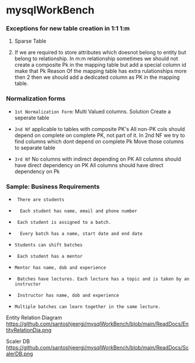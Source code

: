 # mysqlWorkBench


### Exceptions for new table creation in 1:1 1:m

1. Sparse Table
  
2. If we are required to store  attributes which doesnot belong to entity but belong to relationship.
   In m:m relationship sometimes we  should not create a composite Pk in the mapping table but add a special
column id make that Pk
    Reason Of the mapping table has extra rulationships more then 2 then we should add a dedicated column as PK in the mapping table.
   
### Normalization forms

* `1st Normalization Form`: Multi Valued columns.
  Solution Create  a seperate table


*   `2nd Nf`  applicable to tables with composite PK's
  All non-PK cols should depend on complete on complete PK, not part of it.
    In 2nd NF we try to find columns which dont depend on complete Pk Move those columns to separate table
* `3rd Nf`
  No columns with indirect depending on PK All columns should have direct  dependency on PK
  All columns should have direct dependency on Pk


### Sample: Business Requirements
*      There are students
*       Each student has name, email and phone number
*      Each student is assigned to a batch.
*       Every batch has a name, start date and end date
*     Students can shift batches
*      Each student has a mentor
*     Mentor has name, dob and experience
*      Batches have lectures. Each lecture has a topic and is taken by an instructor
*      Instructor has name, dob and experience
*     Multiple batches can learn together in the same lecture.

Entity Relation Diagram 
https://github.com/santoshjeergi/mysqlWorkBench/blob/main/ReadDocs/EntityRelationDia.png

Scaler DB
https://github.com/santoshjeergi/mysqlWorkBench/blob/main/ReadDocs/ScalerDB.png
